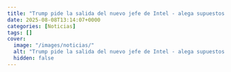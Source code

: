 ```yaml
---
title: "Trump pide la salida del nuevo jefe de Intel - alega supuestos conflictos de interés"
date: 2025-08-08T13:14:07+0000
categories: [Noticias]
tags: []
cover:
  image: "/images/noticias/"
  alt: "Trump pide la salida del nuevo jefe de Intel - alega supuestos conflictos de interés"
  hidden: false
---
```



